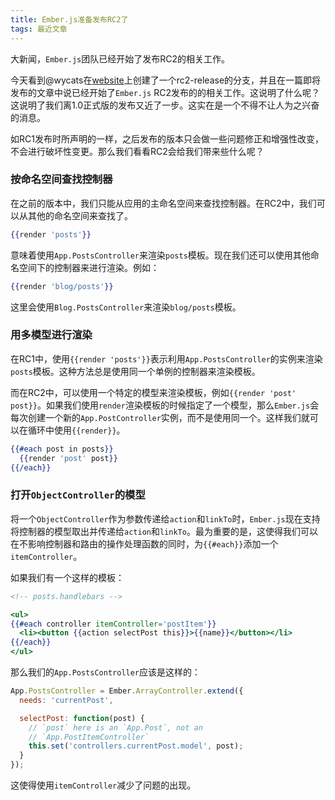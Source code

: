 ```yaml
---
title: Ember.js准备发布RC2了
tags: 最近文章
---
```


大新闻，`Ember.js`团队已经开始了发布RC2的相关工作。

今天看到@wycats在[website](https://github.com/emberjs/website)上创建了一个rc2-release的分支，并且在一篇即将发布的文章中说已经开始了`Ember.js` RC2发布的的相关工作。这说明了什么呢？这说明了我们离1.0正式版的发布又近了一步。这实在是一个不得不让人为之兴奋的消息。

如RC1发布时所声明的一样，之后发布的版本只会做一些问题修正和增强性改变，不会进行破坏性变更。那么我们看看RC2会给我们带来些什么呢？

### 按命名空间查找控制器

在之前的版本中，我们只能从应用的主命名空间来查找控制器。在RC2中，我们可以从其他的命名空间来查找了。

```handlebars
{{render 'posts'}}
```

意味着使用`App.PostsController`来渲染`posts`模板。现在我们还可以使用其他命名空间下的控制器来进行渲染。例如：

```handlebars
{{render 'blog/posts'}}
```

这里会使用`Blog.PostsController`来渲染`blog/posts`模板。

### 用多模型进行渲染

在RC1中，使用`{{render 'posts'}}`表示利用`App.PostsController`的实例来渲染`posts`模板。这种方法总是使用同一个单例的控制器来渲染模板。

而在RC2中，可以使用一个特定的模型来渲染模板，例如`{{render 'post' post}}`。如果我们使用`render`渲染模板的时候指定了一个模型，那么`Ember.js`会每次创建一个新的`App.PostController`实例，而不是使用同一个。这样我们就可以在循环中使用`{{render}}`。

```handlebars
{{#each post in posts}}
  {{render 'post' post}}
{{/each}}
```

### 打开`ObjectController`的模型

将一个`ObjectController`作为参数传递给`action`和`linkTo`时，`Ember.js`现在支持将控制器的模型取出并传递给`action`和`linkTo`。最为重要的是，这使得我们可以在不影响控制器和路由的操作处理函数的同时，为`{{#each}}`添加一个`itemController`。

如果我们有一个这样的模板：

```handlebars
<!-- posts.handlebars -->

<ul>
{{#each controller itemController='postItem'}}
  <li><button {{action selectPost this}}>{{name}}</button></li>
{{/each}}
</ul>
```

那么我们的`App.PostsController`应该是这样的：

```javascript
App.PostsController = Ember.ArrayController.extend({
  needs: 'currentPost',

  selectPost: function(post) {
    // `post` here is an `App.Post`, not an
    // `App.PostItemController`
    this.set('controllers.currentPost.model', post);
  }
});
```

这使得使用`itemController`减少了问题的出现。
